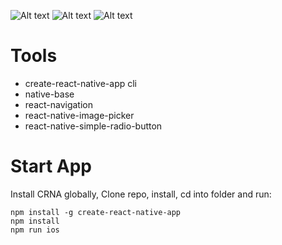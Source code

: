 ![Alt text](https://monosnap.com/image/RYBgmCXGwTFq99cpzXcSRMv9LkUw9P)
![Alt text](https://monosnap.com/image/kqOsL3dmI43deeyfhmMTIAnr1E8oA9)
![Alt text](https://monosnap.com/image/JHCkgdgVXtGzdvYpoYyU5NNev7408x)

# Tools
* create-react-native-app cli
* native-base
* react-navigation
* react-native-image-picker
* react-native-simple-radio-button

# Start App

Install CRNA globally, Clone repo, install, cd into folder and run:
```git
npm install -g create-react-native-app
npm install
npm run ios
```

